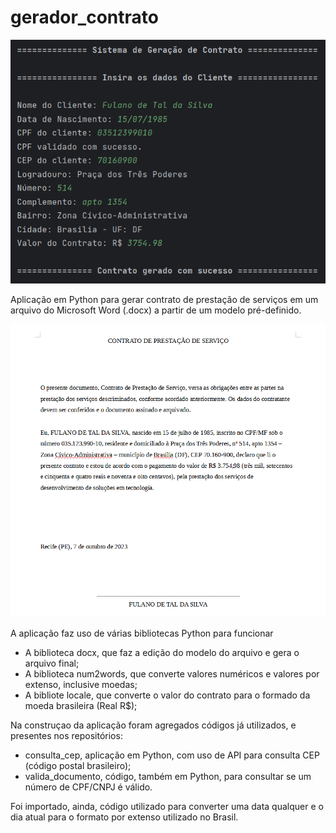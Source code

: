 # gerador_contrato

<img src="Geração de Contrato.png">

Aplicação em Python para gerar contrato de prestação de serviços em um arquivo do Microsoft Word (.docx) a partir de um modelo pré-definido.

<img src="Contrato gerado.png">

A aplicação faz uso de várias bibliotecas Python para funcionar
- A biblioteca docx, que faz a edição  do modelo do arquivo e gera o arquivo final;
- A biblioteca num2words, que converte valores numéricos e valores por extenso, inclusive moedas;
- A bibliote locale, que converte o valor do contrato para o formado da moeda brasileira (Real R$);

Na construçao da aplicação foram agregados códigos já utilizados, e presentes nos repositórios:
- consulta_cep, aplicação em Python, com uso de API para consulta CEP (código postal brasileiro);
- valida_documento, código, também em Python, para consultar se um número de CPF/CNPJ é válido.

Foi importado, ainda, código utilizado para converter uma data qualquer e o dia atual para o formato por extenso utilizado no Brasil.
